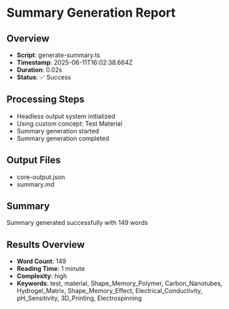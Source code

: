 # Summary Generation Report

## Overview
- **Script**: generate-summary.ts
- **Timestamp**: 2025-06-11T16:02:38.664Z
- **Duration**: 0.02s
- **Status**: ✅ Success

## Processing Steps
- Headless output system initialized
- Using custom concept: Test Material
- Summary generation started
- Summary generation completed

## Output Files
- core-output.json
- summary.md

## Summary
Summary generated successfully with 149 words

## Results Overview
- **Word Count**: 149
- **Reading Time**: 1 minute
- **Complexity**: high
- **Keywords**: test, material, Shape_Memory_Polymer, Carbon_Nanotubes, Hydrogel_Matrix, Shape_Memory_Effect, Electrical_Conductivity, pH_Sensitivity, 3D_Printing, Electrospinning
